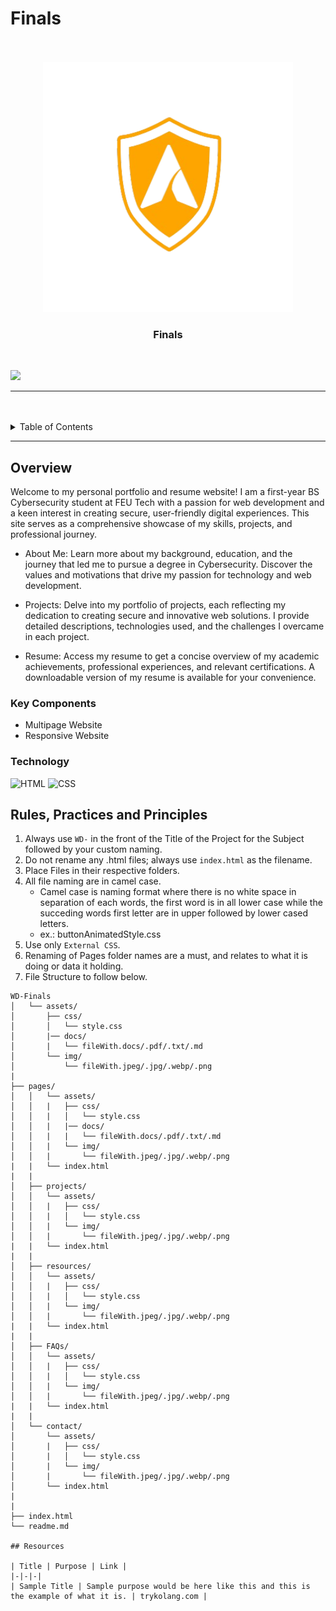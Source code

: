 # Finals

<a name="readme-top"/>

<br/>

<br />
<div align="center">
  <a href="https://github.com/Armamentum/">
  <!-- Logo or Image -->
    <img src="./assets/img/Logo__1_-removebg-preview.png" alt="logo" width="400" height="400">
  </a>

  <h3 align="center">Finals</h3>
</div>

<br />

![](https://visit-counter.vercel.app/counter.png?page=armamentum.github.io/WD-Finals/)

---

<br />
<br />

<details>
  <summary>Table of Contents</summary>
  <ol>
    <li>
      <a href="#overview">Overview</a>
      <ol>
        <li>
          <a href="#key-components">Key Components</a>
        </li>
        <li>
          <a href="#technology">Technology</a>
        </li>
      </ol>
    </li>
    <li>
      <a href="#rule,-practices-and-principles">Rules, Practices and Principles</a>
    </li>
    <li>
      <a href="#resources">Resources</a>
    </li>
  </ol>
</details>

---

## Overview

Welcome to my personal portfolio and resume website! I am a first-year BS Cybersecurity student at FEU Tech with a passion for web development and a keen interest in creating secure, user-friendly digital experiences. This site serves as a comprehensive showcase of my skills, projects, and professional journey.

- About Me: Learn more about my background, education, and the journey that led me to pursue a degree in Cybersecurity. Discover the values and motivations that drive my passion for technology and web development.

- Projects: Delve into my portfolio of projects, each reflecting my dedication to creating secure and innovative web solutions. I provide detailed descriptions, technologies used, and the challenges I overcame in each project.

- Resume: Access my resume to get a concise overview of my academic achievements, professional experiences, and relevant certifications. A downloadable version of my resume is available for your convenience.

### Key Components

- Multipage Website
- Responsive Website



### Technology
![HTML](https://img.shields.io/badge/HTML-E34F26?style=for-the-badge&logo=html5&logoColor=white)
![CSS](https://img.shields.io/badge/CSS-1572B6?style=for-the-badge&logo=css3&logoColor=white)

## Rules, Practices and Principles
1. Always use `WD-` in the front of the Title of the Project for the Subject followed by your custom naming.
2. Do not rename any .html files; always use `index.html` as the filename.
3. Place Files in their respective folders.
4. All file naming are in camel case.
   - Camel case is naming format where there is no white space in separation of each words, the first word is in all lower case while the succeding words first letter are in upper followed by lower cased letters.
   - ex.: buttonAnimatedStyle.css
5. Use only `External CSS`.
6. Renaming of Pages folder names are a must, and relates to what it is doing or data it holding.
7. File Structure to follow below.

```
WD-Finals
│   └── assets/
│       ├── css/
│       │   └── style.css
│       |── docs/
│       |   └── fileWith.docs/.pdf/.txt/.md
│       └── img/
│           └── fileWith.jpeg/.jpg/.webp/.png
|
├── pages/
│   │   └── assets/
│   │   |   ├── css/
│   │   |   │   └── style.css
│   │   |   |── docs/
│   │   |   |   └── fileWith.docs/.pdf/.txt/.md
│   │   |   └── img/
│   │   |       └── fileWith.jpeg/.jpg/.webp/.png
|   |   └── index.html
|   |
│   ├── projects/
│   │   └── assets/
│   │   |   ├── css/
│   │   |   │   └── style.css
│   │   |   └── img/
│   │   |       └── fileWith.jpeg/.jpg/.webp/.png
|   |   └── index.html
|   |
│   ├── resources/
│   │   └── assets/
│   │   |   ├── css/
│   │   |   │   └── style.css
│   │   |   └── img/
│   │   |       └── fileWith.jpeg/.jpg/.webp/.png
|   |   └── index.html
|   |
│   ├── FAQs/
│   │   └── assets/
│   │   |   ├── css/
│   │   |   │   └── style.css
│   │   |   └── img/
│   │   |       └── fileWith.jpeg/.jpg/.webp/.png
|   |   └── index.html
|   |
│   └── contact/
│       └── assets/
│       |   ├── css/
│       |   │   └── style.css
│       |   └── img/
│       |       └── fileWith.jpeg/.jpg/.webp/.png
│       └── index.html
|
|
├── index.html
└── readme.md

## Resources

| Title | Purpose | Link |
|-|-|-|
| Sample Title | Sample purpose would be here like this and this is the example of what it is. | trykolang.com |